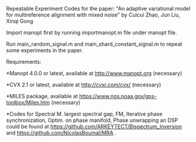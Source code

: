 Repeatable Experiment Codes for the paper:
"An adaptive variational model for multireference alignment with mixed
noise"
by
Cuicui Zhao, Jun Liu, Xinqi Gong

Import manopt first by running importmanopt.m file under manopt file.

Run main_random_signal.m and main_shard_constant_signal.m to repeat some experiments in the paper.

Requirements:

*Manopt 4.0.0 or latest, available at http://www.manopt.org (necessary)

*CVX 2.1 or latest, available at http://cvxr.com/cvx/ (necessary)

*MILES package, available at https://www.ngs.noaa.gov/gps-toolbox/Miles.htm (necessary)

*Codes for Spectral M. largest spectral gap, FM, Iterative phase synchronization, Optim. on phase manifold, Phase unwrapping an DSP could be found at https://github.com/ARKEYTECT/Bispectrum_Inversion and  https://github.com/NicolasBoumal/MRA .

